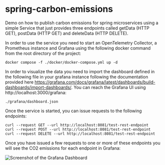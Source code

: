 # spring-carbon-emissions
Demo on how to publish carbon emissions for spring microservices using a simple Service that just provides three endpoints called getData (HTTP GET), postData (HTTP GET) and deleteData (HTTP DELETE).

In order to use the service you need to start an OpenTelemetry Collector, a Prometheus instance and Grafana using the following docker command from the root directory of the project:

    docker compose -f ./docker/docker-compose.yml up -d

In order to visualize the data you need to import the dashboard defined in the following file in your grafana instance following the documentation provided here https://grafana.com/docs/grafana/latest/dashboards/build-dashboards/import-dashboards/. You can reach the Grafana UI using http://localhost:3000/grafana:

    ./grafana/dashboard.json

Once the service is started, you can issue requests to the following endpoints:

    curl --request GET --url http://localhost:8081/test-rest-endpoint
    curl --request POST --url http://localhost:8081/test-rest-endpoint
    curl --request DELETE --url http://localhost:8081/test-rest-endpoint

Once you have issued a few requests to one or more of these endpoints you will see the CO2 emissions for each endpoint in Grafana:

![Screenshot of the Grafana Dashboard](grafana/dashboard_screenshot.png)